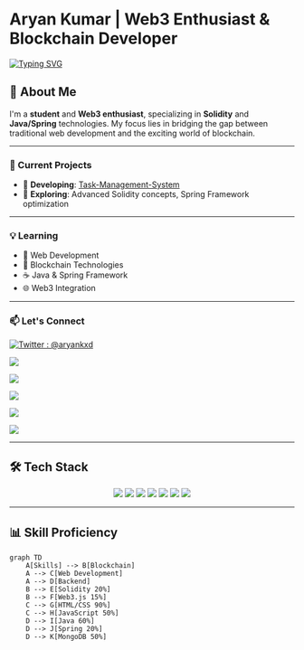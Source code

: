 # Aryan Kumar | Web3 Enthusiast & Blockchain Developer

[![Typing SVG](https://readme-typing-svg.herokuapp.com?color=%2336BCF7&lines=Learning+Blockchain;Solidity;Java+%26+Spring+Enthusiast)](https://git.io/typing-svg)

## 👋 About Me

I'm a **student** and **Web3 enthusiast**, specializing in **Solidity** and **Java/Spring** technologies. My focus lies in bridging the gap between traditional web development and the exciting world of blockchain.

---

### 🚀 Current Projects

- 🔭 **Developing**: [Task-Management-System](https://github.com/shaikhafsaralli/Task-Management-System)
- 🌱 **Exploring**: Advanced Solidity concepts, Spring Framework optimization

---

### 💡 Learning

- 💬 Web Development
- 🔗 Blockchain Technologies
- ☕ Java & Spring Framework
- 🌐 Web3 Integration

---

### 📫 Let's Connect

<a href="https://twitter.com/aryankxd" target="_blank"><img src="https://img.shields.io/twitter/follow/aryankxd?style=social" alt="Twitter : @aryankxd"></a>

<a href="https://linkedin.com/in/aryankjsr" target="_blank"><img src="https://img.shields.io/badge/-LinkedIn-0077B5?style=flat-square&logo=linkedin&logoColor=white"></a>

<a href="https://stackoverflow.com/users/19245724" target="_blank"><img src="https://img.shields.io/badge/-Stack_Overflow-F48024?style=flat-square&logo=stack-overflow&logoColor=white"></a>

<a href="https://kaggle.com/arkrly" target="_blank"><img src="https://img.shields.io/badge/-Kaggle-20BEFF?style=flat-square&logo=kaggle&logoColor=white"></a>

<a href="https://instagram.com/aryankxd" target="_blank"><img src="https://img.shields.io/badge/-Instagram-E1306A?style=flat-square&logo=instagram&logoColor=white"></a>

<a href="https://discord.gg/qJNJ5WPj" target="_blank"><img src="https://img.shields.io/discord/708813647834786816?color=7289DA&label=Discord&logo=discord&style=flat-square"></a>

---

## 🛠️ Tech Stack

<p align="center">
  <img src="https://img.shields.io/badge/Solidity-363636?style=for-the-badge&logo=solidity&logoColor=white" />
  <img src="https://img.shields.io/badge/Java-ED8B00?style=for-the-badge&logo=java&logoColor=white" />
  <img src="https://img.shields.io/badge/Spring-6DB33F?style=for-the-badge&logo=spring&logoColor=white" />
  <img src="https://img.shields.io/badge/MongoDB-4EA94B?style=for-the-badge&logo=mongodb&logoColor=white" />
  <img src="https://img.shields.io/badge/MySQL-005C84?style=for-the-badge&logo=mysql&logoColor=white" />
  <img src="https://img.shields.io/badge/Git-F05032?style=for-the-badge&logo=git&logoColor=white" />
  <img src="https://img.shields.io/badge/Docker-2CA5E0?style=for-the-badge&logo=docker&logoColor=white" />
</p>

---

## 📊 Skill Proficiency

```mermaid
graph TD
    A[Skills] --> B[Blockchain]
    A --> C[Web Development]
    A --> D[Backend]
    B --> E[Solidity 20%]
    B --> F[Web3.js 15%]
    C --> G[HTML/CSS 90%]
    C --> H[JavaScript 50%]
    D --> I[Java 60%]
    D --> J[Spring 20%]
    D --> K[MongoDB 50%]
